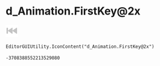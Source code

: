 # d_Animation.FirstKey@2x
![](/img/d_Animation.FirstKey@2x.png)

``` CSharp
EditorGUIUtility.IconContent("d_Animation.FirstKey@2x")
```
```
-3708388552213529080
```
